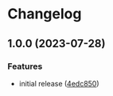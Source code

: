 # Changelog

## 1.0.0 (2023-07-28)


### Features

* initial release ([4edc850](https://github.com/Qeteshpony/USB-C-Cable-Tester/commit/4edc850d597bfacee58a50ac7f09abc1902f9b57))
